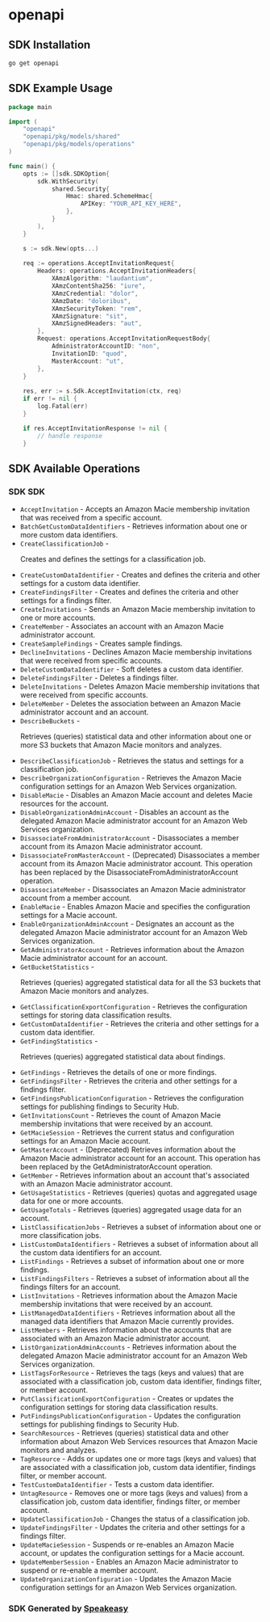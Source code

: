 # openapi

<!-- Start SDK Installation -->
## SDK Installation

```bash
go get openapi
```
<!-- End SDK Installation -->

<!-- Start SDK Example Usage -->
## SDK Example Usage

```go
package main

import (
    "openapi"
    "openapi/pkg/models/shared"
    "openapi/pkg/models/operations"
)

func main() {
    opts := []sdk.SDKOption{
        sdk.WithSecurity(
            shared.Security{
                Hmac: shared.SchemeHmac{
                    APIKey: "YOUR_API_KEY_HERE",
                },
            }
        ),
    }

    s := sdk.New(opts...)
    
    req := operations.AcceptInvitationRequest{
        Headers: operations.AcceptInvitationHeaders{
            XAmzAlgorithm: "laudantium",
            XAmzContentSha256: "iure",
            XAmzCredential: "dolor",
            XAmzDate: "doloribus",
            XAmzSecurityToken: "rem",
            XAmzSignature: "sit",
            XAmzSignedHeaders: "aut",
        },
        Request: operations.AcceptInvitationRequestBody{
            AdministratorAccountID: "non",
            InvitationID: "quod",
            MasterAccount: "ut",
        },
    }
    
    res, err := s.Sdk.AcceptInvitation(ctx, req)
    if err != nil {
        log.Fatal(err)
    }

    if res.AcceptInvitationResponse != nil {
        // handle response
    }
```
<!-- End SDK Example Usage -->

<!-- Start SDK Available Operations -->
## SDK Available Operations

### SDK SDK

* `AcceptInvitation` - Accepts an Amazon Macie membership invitation that was received from a specific account.
* `BatchGetCustomDataIdentifiers` - Retrieves information about one or more custom data identifiers.
* `CreateClassificationJob` -  <p>Creates and defines the settings for a classification job.</p>
* `CreateCustomDataIdentifier` - Creates and defines the criteria and other settings for a custom data identifier.
* `CreateFindingsFilter` - Creates and defines the criteria and other settings for a findings filter.
* `CreateInvitations` - Sends an Amazon Macie membership invitation to one or more accounts.
* `CreateMember` - Associates an account with an Amazon Macie administrator account.
* `CreateSampleFindings` - Creates sample findings.
* `DeclineInvitations` - Declines Amazon Macie membership invitations that were received from specific accounts.
* `DeleteCustomDataIdentifier` - Soft deletes a custom data identifier.
* `DeleteFindingsFilter` - Deletes a findings filter.
* `DeleteInvitations` - Deletes Amazon Macie membership invitations that were received from specific accounts.
* `DeleteMember` - Deletes the association between an Amazon Macie administrator account and an account.
* `DescribeBuckets` -  <p>Retrieves (queries) statistical data and other information about one or more S3 buckets that Amazon Macie monitors and analyzes.</p>
* `DescribeClassificationJob` - Retrieves the status and settings for a classification job.
* `DescribeOrganizationConfiguration` - Retrieves the Amazon Macie configuration settings for an Amazon Web Services organization.
* `DisableMacie` - Disables an Amazon Macie account and deletes Macie resources for the account.
* `DisableOrganizationAdminAccount` - Disables an account as the delegated Amazon Macie administrator account for an Amazon Web Services organization.
* `DisassociateFromAdministratorAccount` - Disassociates a member account from its Amazon Macie administrator account.
* `DisassociateFromMasterAccount` - (Deprecated) Disassociates a member account from its Amazon Macie administrator account. This operation has been replaced by the <link  linkend="DisassociateFromAdministratorAccount">DisassociateFromAdministratorAccount</link> operation.
* `DisassociateMember` - Disassociates an Amazon Macie administrator account from a member account.
* `EnableMacie` - Enables Amazon Macie and specifies the configuration settings for a Macie account.
* `EnableOrganizationAdminAccount` - Designates an account as the delegated Amazon Macie administrator account for an Amazon Web Services organization.
* `GetAdministratorAccount` - Retrieves information about the Amazon Macie administrator account for an account.
* `GetBucketStatistics` -  <p>Retrieves (queries) aggregated statistical data for all the S3 buckets that Amazon Macie monitors and analyzes.</p>
* `GetClassificationExportConfiguration` - Retrieves the configuration settings for storing data classification results.
* `GetCustomDataIdentifier` - Retrieves the criteria and other settings for a custom data identifier.
* `GetFindingStatistics` -  <p>Retrieves (queries) aggregated statistical data about findings.</p>
* `GetFindings` - Retrieves the details of one or more findings.
* `GetFindingsFilter` - Retrieves the criteria and other settings for a findings filter.
* `GetFindingsPublicationConfiguration` - Retrieves the configuration settings for publishing findings to Security Hub.
* `GetInvitationsCount` - Retrieves the count of Amazon Macie membership invitations that were received by an account.
* `GetMacieSession` - Retrieves the current status and configuration settings for an Amazon Macie account.
* `GetMasterAccount` - (Deprecated) Retrieves information about the Amazon Macie administrator account for an account. This operation has been replaced by the <link  linkend="GetAdministratorAccount">GetAdministratorAccount</link> operation.
* `GetMember` - Retrieves information about an account that's associated with an Amazon Macie administrator account.
* `GetUsageStatistics` - Retrieves (queries) quotas and aggregated usage data for one or more accounts.
* `GetUsageTotals` - Retrieves (queries) aggregated usage data for an account.
* `ListClassificationJobs` - Retrieves a subset of information about one or more classification jobs.
* `ListCustomDataIdentifiers` - Retrieves a subset of information about all the custom data identifiers for an account.
* `ListFindings` - Retrieves a subset of information about one or more findings.
* `ListFindingsFilters` - Retrieves a subset of information about all the findings filters for an account.
* `ListInvitations` - Retrieves information about the Amazon Macie membership invitations that were received by an account.
* `ListManagedDataIdentifiers` - Retrieves information about all the managed data identifiers that Amazon Macie currently provides.
* `ListMembers` - Retrieves information about the accounts that are associated with an Amazon Macie administrator account.
* `ListOrganizationAdminAccounts` - Retrieves information about the delegated Amazon Macie administrator account for an Amazon Web Services organization.
* `ListTagsForResource` - Retrieves the tags (keys and values) that are associated with a classification job, custom data identifier, findings filter, or member account.
* `PutClassificationExportConfiguration` - Creates or updates the configuration settings for storing data classification results.
* `PutFindingsPublicationConfiguration` - Updates the configuration settings for publishing findings to Security Hub.
* `SearchResources` - Retrieves (queries) statistical data and other information about Amazon Web Services resources that Amazon Macie monitors and analyzes.
* `TagResource` - Adds or updates one or more tags (keys and values) that are associated with a classification job, custom data identifier, findings filter, or member account.
* `TestCustomDataIdentifier` - Tests a custom data identifier.
* `UntagResource` - Removes one or more tags (keys and values) from a classification job, custom data identifier, findings filter, or member account.
* `UpdateClassificationJob` - Changes the status of a classification job.
* `UpdateFindingsFilter` - Updates the criteria and other settings for a findings filter.
* `UpdateMacieSession` - Suspends or re-enables an Amazon Macie account, or updates the configuration settings for a Macie account.
* `UpdateMemberSession` - Enables an Amazon Macie administrator to suspend or re-enable a member account.
* `UpdateOrganizationConfiguration` - Updates the Amazon Macie configuration settings for an Amazon Web Services organization.

<!-- End SDK Available Operations -->

### SDK Generated by [Speakeasy](https://docs.speakeasyapi.dev/docs/using-speakeasy/client-sdks)
